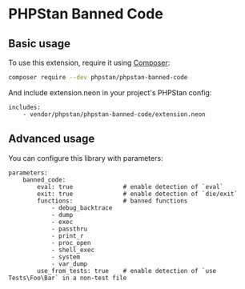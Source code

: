 # PHPStan Banned Code

## Basic usage

To use this extension, require it using [Composer](https://getcomposer.org/):

```bash
composer require --dev phpstan/phpstan-banned-code
```

And include extension.neon in your project's PHPStan config:

```
includes:
	- vendor/phpstan/phpstan-banned-code/extension.neon
```

## Advanced usage

You can configure this library with parameters:

```
parameters:
	banned_code:
		eval: true              # enable detection of `eval`
		exit: true              # enable detection of `die/exit`
		functions:              # banned functions
			- debug_backtrace
			- dump
			- exec
			- passthru
			- print_r
			- proc_open
			- shell_exec
			- system
			- var_dump
		use_from_tests: true    # enable detection of `use Tests\Foo\Bar` in a non-test file
```
